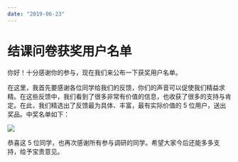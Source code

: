 ```yaml
---
date: "2019-06-23"
---  
```

      
# 结课问卷获奖用户名单
你好！十分感谢你的参与，现在我们来公布一下获奖用户名单。

在这里，我首先要感谢各位同学给我们的反馈，你们的声音可以促使我们精益求精。在这些反馈中，我们看到了很多非常有价值的信息，也收获了很多的支持与肯定。在此，我们精选出了反馈最为具体、丰富，最有实际价值的 5 位用户，送出奖品。中奖名单如下：

![](/images/动态规划面试宝典/05.结束语/resourceimage1f121f3edf1d0258b950735ceed25bcb0512.jpg)

恭喜这 5 位同学，也再次感谢所有参与调研的同学。希望大家今后还能多多支持，给予宝贵意见。

<!-- [[[read_end]]] -->